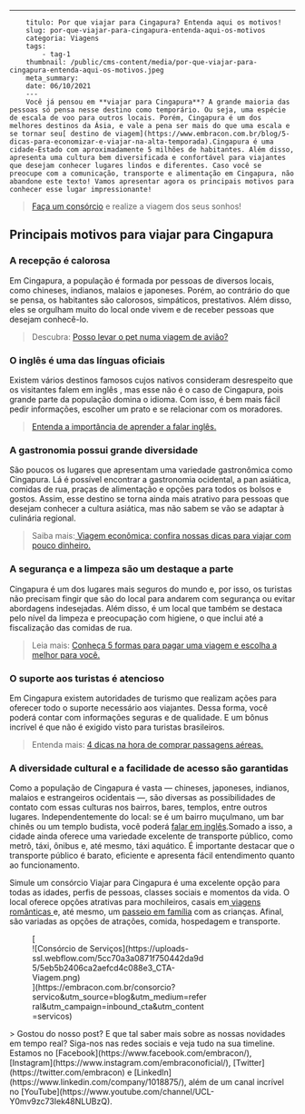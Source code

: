 ---
        titulo: Por que viajar para Cingapura? Entenda aqui os motivos!
        slug: por-que-viajar-para-cingapura-entenda-aqui-os-motivos
        categoria: Viagens
        tags:
            - tag-1
        thumbnail: /public/cms-content/media/por-que-viajar-para-cingapura-entenda-aqui-os-motivos.jpeg
        meta_summary: 
        date: 06/10/2021
        ---
        Você já pensou em **viajar para Cingapura**? A grande maioria das pessoas só pensa nesse destino como temporário. Ou seja, uma espécie de escala de voo para outros locais. Porém, Cingapura é um dos melhores destinos da Ásia, e vale a pena ser mais do que uma escala e se tornar seu[ destino de viagem](https://www.embracon.com.br/blog/5-dicas-para-economizar-e-viajar-na-alta-temporada).Cingapura é uma cidade-Estado com aproximadamente 5 milhões de habitantes. Além disso, apresenta uma cultura bem diversificada e confortável para viajantes que desejam conhecer lugares lindos e diferentes. Caso você se preocupe com a comunicação, transporte e alimentação em Cingapura, não abandone este texto! Vamos apresentar agora os principais motivos para conhecer esse lugar impressionante!

> [Faça um consórcio](https://www.embracon.com.br/consorcio-servicos) e realize a viagem dos seus sonhos!

Principais motivos para viajar para Cingapura
---------------------------------------------

### A recepção é calorosa

Em Cingapura, a população é formada por pessoas de diversos locais, como chineses, indianos, malaios e japoneses. Porém, ao contrário do que se pensa, os habitantes são calorosos, simpáticos, prestativos. Além disso, eles se orgulham muito do local onde vivem e de receber pessoas que desejam conhecê-lo.

> Descubra: [Posso levar o pet numa viagem de avião?](https://www.embracon.com.br/blog/posso-levar-o-pet-numa-viagem-de-aviao)

### O inglês é uma das línguas oficiais

Existem vários destinos famosos cujos nativos consideram desrespeito que os visitantes falem em inglês , mas esse não é o caso de Cingapura, pois grande parte da população domina o idioma. Com isso, é bem mais fácil pedir informações, escolher um prato e se relacionar com os moradores.

> [Entenda a importância de aprender a falar inglês.](https://www.embracon.com.br/blog/entenda-a-importancia-de-aprender-a-falar-ingles)

### A gastronomia possui grande diversidade

São poucos os lugares que apresentam uma variedade gastronômica como Cingapura. Lá é possível encontrar a gastronomia ocidental, a pan asiática, comidas de rua, praças de alimentação e opções para todos os bolsos e gostos. Assim, esse destino se torna ainda mais atrativo para pessoas que desejam conhecer a cultura asiática, mas não sabem se vão se adaptar à culinária regional.

> Saiba mais:[ Viagem econômica: confira nossas dicas para viajar com pouco dinheiro.](https://www.embracon.com.br/blog/viagem-economica-confira-nossas-dicas-para-viajar-com-pouco-dinheiro)

### A segurança e a limpeza são um destaque a parte

Cingapura é um dos lugares mais seguros do mundo e, por isso, os turistas não precisam fingir que são do local para andarem com segurança ou evitar abordagens indesejadas. Além disso, é um local que também se destaca pelo nível da limpeza e preocupação com higiene, o que inclui até a fiscalização das comidas de rua.

> Leia mais: [Conheça 5 formas para pagar uma viagem e escolha a melhor para você.](https://www.embracon.com.br/blog/conheca-5-formas-para-pagar-uma-viagem-e-escolha-a-melhor-para-voce)

### O suporte aos turistas é atencioso

Em Cingapura existem autoridades de turismo que realizam ações para oferecer todo o suporte necessário aos viajantes. Dessa forma, você poderá contar com informações seguras e de qualidade. E um bônus incrível é que não é exigido visto para turistas brasileiros.

> Entenda mais: [4 dicas na hora de comprar passagens aéreas.](https://www.embracon.com.br/blog/consorcio-de-viagens-o-que-e-e-como-funciona)

### A diversidade cultural e a facilidade de acesso são garantidas

Como a população de Cingapura é vasta — chineses, japoneses, indianos, malaios e estrangeiros ocidentais —, são diversas as possibilidades de contato com essas culturas nos bairros, bares, templos, entre outros lugares. Independentemente do local: se é um bairro muçulmano, um bar chinês ou um templo budista, você poderá [falar em inglês](https://www.embracon.com.br/blog/4-razoes-para-investir-em-um-curso-de-idiomas-e-aprender-uma-nova-lingua).Somado a isso, a cidade ainda oferece uma variedade excelente de transporte público, como metrô, táxi, ônibus e, até mesmo, táxi aquático. É importante destacar que o transporte público é barato, eficiente e apresenta fácil entendimento quanto ao funcionamento.

Simule um consórcio Viajar para Cingapura é uma excelente opção para todas as idades, perfis de pessoas, classes sociais e momentos da vida. O local oferece opções atrativas para mochileiros, casais em[ viagens românticas ](https://www.embracon.com.br/blog/como-preparar-o-roteiro-de-viagem-romantica)e, até mesmo, um [passeio em família](https://www.embracon.com.br/blog/confira-estas-4-dicas-financeiras-para-planejar-uma-viagem-em-familia) com as crianças. Afinal, são variadas as opções de atrações, comida, hospedagem e transporte.

<figure class="w-richtext-figure-type-image w-richtext-align-center" style="max-width:310px">[<div>![Consórcio de Serviços](https://uploads-ssl.webflow.com/5cc70a3a0871f750442da9d5/5eb5b2406ca2aefcd4c088e3_CTA-Viagem.png)</div>](https://embracon.com.br/consorcio?servico&utm_source=blog&utm_medium=referral&utm_campaign=inbound_cta&utm_content=servicos)</figure>> Gostou do nosso post? E que tal saber mais sobre as nossas novidades em tempo real? Siga-nos nas redes sociais e veja tudo na sua timeline. Estamos no [Facebook](https://www.facebook.com/embracon/), [Instagram](https://www.instagram.com/embraconoficial/), [Twitter](https://twitter.com/embracon) e [LinkedIn](https://www.linkedin.com/company/1018875/), além de um canal incrível no [YouTube](https://www.youtube.com/channel/UCL-Y0mv9zc73Iek48NLUBzQ).
        